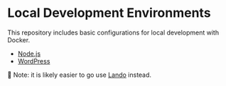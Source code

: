 # Local Development Environments

This repository includes basic configurations for local development with Docker.

* [Node.js](./Node.js/Readme.md)
* [WordPress](./WordPress/Readme.md)

👀 Note: it is likely easier to go use [Lando](https://lando.dev/download/) instead.
